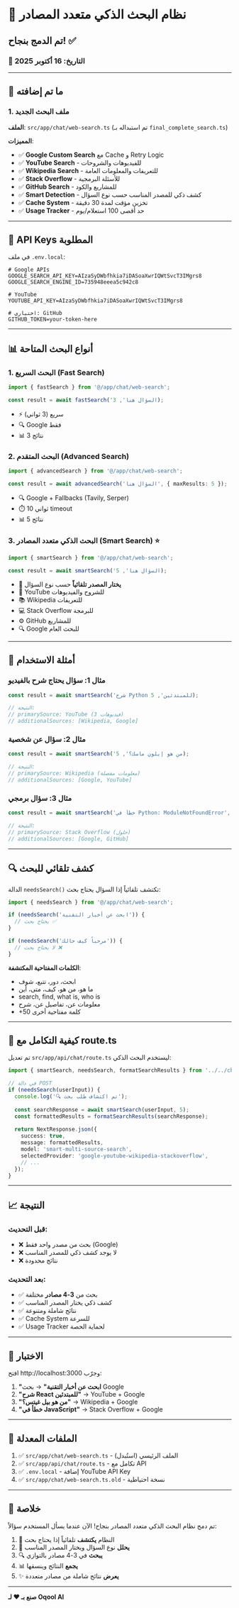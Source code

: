 # 🧠 نظام البحث الذكي متعدد المصادر
## تم الدمج بنجاح! ✅

### 📅 التاريخ: 16 أكتوبر 2025

---

## 🎯 ما تم إضافته

### 1. ملف البحث الجديد
**الملف**: `src/app/chat/web-search.ts` (تم استبداله بـ `final_complete_search.ts`)

**المميزات**:
- ✅ **Google Custom Search** مع Cache و Retry Logic
- ✅ **YouTube Search** - للفيديوهات والشروحات
- ✅ **Wikipedia Search** - للتعريفات والمعلومات العامة
- ✅ **Stack Overflow** - للأسئلة البرمجية
- ✅ **GitHub Search** - للمشاريع والكود
- ✅ **Smart Detection** - كشف ذكي للمصدر المناسب حسب نوع السؤال
- ✅ **Cache System** - تخزين مؤقت لمدة 30 دقيقة
- ✅ **Usage Tracker** - حد أقصى 100 استعلام/يوم

---

## 🔧 API Keys المطلوبة

في ملف `.env.local`:

```env
# Google APIs
GOOGLE_SEARCH_API_KEY=AIzaSyDWbfhkia7iDASoaXwrIQWtSvcT3IMgrs8
GOOGLE_SEARCH_ENGINE_ID=735948eeea5c942c8

# YouTube
YOUTUBE_API_KEY=AIzaSyDWbfhkia7iDASoaXwrIQWtSvcT3IMgrs8

# اختياري: GitHub
GITHUB_TOKEN=your-token-here
```

---

## 📊 أنواع البحث المتاحة

### 1. البحث السريع (Fast Search)
```typescript
import { fastSearch } from '@/app/chat/web-search';

const result = await fastSearch('السؤال هنا', 3);
```
- ⚡ سريع (3 ثواني)
- 🔍 Google فقط
- 📊 3 نتائج

### 2. البحث المتقدم (Advanced Search)
```typescript
import { advancedSearch } from '@/app/chat/web-search';

const result = await advancedSearch('السؤال هنا', { maxResults: 5 });
```
- 🔍 Google + Fallbacks (Tavily, Serper)
- ⏱️ 10 ثواني timeout
- 📊 5 نتائج

### 3. البحث الذكي متعدد المصادر (Smart Search) ⭐
```typescript
import { smartSearch } from '@/app/chat/web-search';

const result = await smartSearch('السؤال هنا', 5);
```
- 🧠 **يختار المصدر تلقائياً** حسب نوع السؤال
- 🎥 YouTube للشروح والفيديوهات
- 📚 Wikipedia للتعريفات
- 💻 Stack Overflow للبرمجة
- ⚙️ GitHub للمشاريع
- 🔍 Google للبحث العام

---

## 🎨 أمثلة الاستخدام

### مثال 1: سؤال يحتاج شرح بالفيديو
```typescript
const result = await smartSearch('شرح Python للمبتدئين', 5);

// النتيجة:
// primarySource: YouTube (3 فيديوهات)
// additionalSources: [Wikipedia, Google]
```

### مثال 2: سؤال عن شخصية
```typescript
const result = await smartSearch('من هو إيلون ماسك؟', 5);

// النتيجة:
// primarySource: Wikipedia (معلومات مفصلة)
// additionalSources: [Google, YouTube]
```

### مثال 3: سؤال برمجي
```typescript
const result = await smartSearch('خطأ في Python: ModuleNotFoundError', 5);

// النتيجة:
// primarySource: Stack Overflow (حلول)
// additionalSources: [Google, GitHub]
```

---

## 🔍 كشف تلقائي للبحث

الدالة `needsSearch()` تكتشف تلقائياً إذا السؤال يحتاج بحث:

```typescript
import { needsSearch } from '@/app/chat/web-search';

if (needsSearch('ابحث عن أخبار التقنية')) {
  // يحتاج بحث ✅
}

if (needsSearch('مرحباً كيف حالك')) {
  // لا يحتاج بحث ❌
}
```

**الكلمات المفتاحية المكتشفة**:
- ابحث، دور، تتبع، شوف
- ما هو، من هو، كيف، متى، أين
- search, find, what is, who is
- معلومات عن، تفاصيل عن، شرح
- +50 كلمة مفتاحية أخرى

---

## 🎯 كيفية التكامل مع route.ts

تم تعديل `src/app/api/chat/route.ts` ليستخدم البحث الذكي:

```typescript
import { smartSearch, needsSearch, formatSearchResults } from '../../chat/web-search';

// في دالة POST
if (needsSearch(userInput)) {
  console.log('🔍 تم اكتشاف طلب بحث');
  
  const searchResponse = await smartSearch(userInput, 5);
  const formattedResults = formatSearchResults(searchResponse);
  
  return NextResponse.json({
    success: true,
    message: formattedResults,
    model: 'smart-multi-source-search',
    selectedProvider: 'google-youtube-wikipedia-stackoverflow',
    // ...
  });
}
```

---

## 📈 النتيجة

### قبل التحديث:
- ❌ بحث من مصدر واحد فقط (Google)
- ❌ لا يوجد كشف ذكي للمصدر المناسب
- ❌ نتائج محدودة

### بعد التحديث:
- ✅ بحث من **3-4 مصادر** مختلفة
- ✅ كشف ذكي يختار المصدر المناسب
- ✅ نتائج شاملة ومتنوعة
- ✅ Cache System للسرعة
- ✅ Usage Tracker لحماية الحصة

---

## 🧪 الاختبار

افتح http://localhost:3000 وجرّب:

1. **"ابحث عن أخبار التقنية"** → بحث Google
2. **"شرح React للمبتدئين"** → YouTube + Google
3. **"من هو بيل غيتس؟"** → Wikipedia + Google
4. **"خطأ في JavaScript"** → Stack Overflow + Google

---

## 📝 الملفات المعدلة

1. ✅ `src/app/chat/web-search.ts` - الملف الرئيسي (استُبدل)
2. ✅ `src/app/api/chat/route.ts` - تكامل مع API
3. ✅ `.env.local` - إضافة YouTube API Key
4. ✅ `src/app/chat/web-search.ts.old` - نسخة احتياطية

---

## 🎉 خلاصة

تم دمج نظام البحث الذكي متعدد المصادر بنجاح! الآن عندما يسأل المستخدم سؤالاً:

1. 🤔 النظام **يكتشف** تلقائياً إذا يحتاج بحث
2. 🧠 **يحلل** نوع السؤال ويختار المصدر المناسب
3. 🔍 **يبحث** في 3-4 مصادر بالتوازي
4. 📊 **يجمع** النتائج وينسقها
5. ✨ **يعرض** نتائج شاملة من مصادر متعددة

---

**صنع بـ ❤️ لـ Oqool AI**
